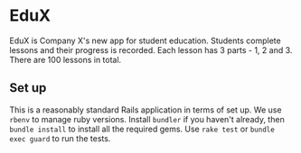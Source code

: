 # EduX

EduX is Company X's new app for student education. Students complete lessons and their progress is recorded. Each lesson has 3 parts - 1, 2 and 3. There are 100 lessons in total.


## Set up

This is a reasonably standard Rails application in terms of set up. We use `rbenv` to manage ruby versions. Install `bundler` if you haven't already, then `bundle install` to install all the required gems. Use `rake test` or `bundle exec guard` to run the tests.
